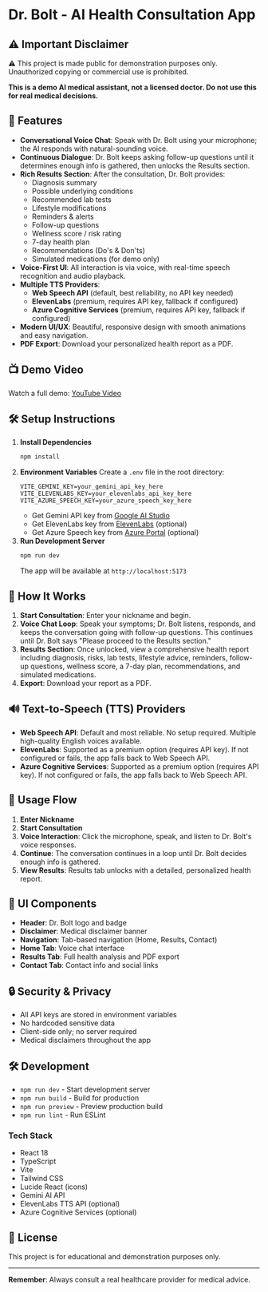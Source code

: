# Dr. Bolt - AI Health Consultation App

## ⚠️ Important Disclaimer

⚠️ This project is made public for demonstration purposes only. Unauthorized copying or commercial use is prohibited.

**This is a demo AI medical assistant, not a licensed doctor. Do not use this for real medical decisions.**

## 🚀 Features

- **Conversational Voice Chat**: Speak with Dr. Bolt using your microphone; the AI responds with natural-sounding voice.
- **Continuous Dialogue**: Dr. Bolt keeps asking follow-up questions until it determines enough info is gathered, then unlocks the Results section.
- **Rich Results Section**: After the consultation, Dr. Bolt provides:
  - Diagnosis summary
  - Possible underlying conditions
  - Recommended lab tests
  - Lifestyle modifications
  - Reminders & alerts
  - Follow-up questions
  - Wellness score / risk rating
  - 7-day health plan
  - Recommendations (Do's & Don'ts)
  - Simulated medications (for demo only)
- **Voice-First UI**: All interaction is via voice, with real-time speech recognition and audio playback.
- **Multiple TTS Providers**:
  - **Web Speech API** (default, best reliability, no API key needed)
  - **ElevenLabs** (premium, requires API key, fallback if configured)
  - **Azure Cognitive Services** (premium, requires API key, fallback if configured)
- **Modern UI/UX**: Beautiful, responsive design with smooth animations and easy navigation.
- **PDF Export**: Download your personalized health report as a PDF.

## 📺 Demo Video

Watch a full demo: [YouTube Video](https://www.youtube.com/watch?v=S6qUyRrV6kU)

## 🛠️ Setup Instructions

1. **Install Dependencies**
   ```bash
   npm install
   ```
2. **Environment Variables**
   Create a `.env` file in the root directory:
   ```env
   VITE_GEMINI_KEY=your_gemini_api_key_here
   VITE_ELEVENLABS_KEY=your_elevenlabs_api_key_here
   VITE_AZURE_SPEECH_KEY=your_azure_speech_key_here
   ```
   - Get Gemini API key from [Google AI Studio](https://makersuite.google.com/app/apikey)
   - Get ElevenLabs key from [ElevenLabs](https://elevenlabs.io/) (optional)
   - Get Azure Speech key from [Azure Portal](https://portal.azure.com/) (optional)
3. **Run Development Server**
   ```bash
   npm run dev
   ```
   The app will be available at `http://localhost:5173`

## 🎯 How It Works

1. **Start Consultation**: Enter your nickname and begin.
2. **Voice Chat Loop**: Speak your symptoms; Dr. Bolt listens, responds, and keeps the conversation going with follow-up questions. This continues until Dr. Bolt says "Please proceed to the Results section."
3. **Results Section**: Once unlocked, view a comprehensive health report including diagnosis, risks, lab tests, lifestyle advice, reminders, follow-up questions, wellness score, a 7-day plan, recommendations, and simulated medications.
4. **Export**: Download your report as a PDF.

## 🔊 Text-to-Speech (TTS) Providers

- **Web Speech API**: Default and most reliable. No setup required. Multiple high-quality English voices available.
- **ElevenLabs**: Supported as a premium option (requires API key). If not configured or fails, the app falls back to Web Speech API.
- **Azure Cognitive Services**: Supported as a premium option (requires API key). If not configured or fails, the app falls back to Web Speech API.

## 📱 Usage Flow

1. **Enter Nickname**
2. **Start Consultation**
3. **Voice Interaction**: Click the microphone, speak, and listen to Dr. Bolt's voice responses.
4. **Continue**: The conversation continues in a loop until Dr. Bolt decides enough info is gathered.
5. **View Results**: Results tab unlocks with a detailed, personalized health report.

## 🧩 UI Components

- **Header**: Dr. Bolt logo and badge
- **Disclaimer**: Medical disclaimer banner
- **Navigation**: Tab-based navigation (Home, Results, Contact)
- **Home Tab**: Voice chat interface
- **Results Tab**: Full health analysis and PDF export
- **Contact Tab**: Contact info and social links

## 🔒 Security & Privacy

- All API keys are stored in environment variables
- No hardcoded sensitive data
- Client-side only; no server required
- Medical disclaimers throughout the app

## 🛠️ Development

- `npm run dev` - Start development server
- `npm run build` - Build for production
- `npm run preview` - Preview production build
- `npm run lint` - Run ESLint

### Tech Stack
- React 18
- TypeScript
- Vite
- Tailwind CSS
- Lucide React (icons)
- Gemini AI API
- ElevenLabs TTS API (optional)
- Azure Cognitive Services (optional)

## 📄 License

This project is for educational and demonstration purposes only.

---

**Remember**: Always consult a real healthcare provider for medical advice. 
